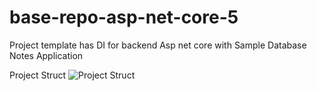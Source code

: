 # base-repo-asp-net-core-5
Project template has DI for backend Asp net core with Sample Database Notes Application

Project Struct
![Project Struct](https://i.ibb.co/0KqHTcN/Screenshot-1.png "Project Struct")
